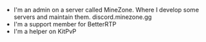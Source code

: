 - I'm an admin on a server called MineZone. Where I develop some servers and maintain them. discord.minezone.gg
- I'm a support member for BetterRTP
- I'm a helper on KitPvP
